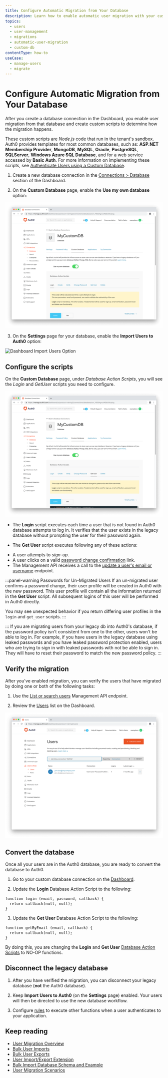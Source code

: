 ```yaml
---
title: Configure Automatic Migration from Your Database
description: Learn how to enable automatic user migration with your custom database. 
topics:
  - users
  - user-management
  - migrations
  - automatic-user-migration
  - custom-db
contentType: how-to
useCase:
  - manage-users
  - migrate
---
```

# Configure Automatic Migration from Your Database

After you create a database connection in the Dashboard, you enable user migration from that database and create custom scripts to determine how the migration happens. 

These custom scripts are *Node.js* code that run in the tenant's sandbox. Auth0 provides templates for most common databases, such as: **ASP.NET Membership Provider**, **MongoDB**, **MySQL**, **Oracle**, **PostgreSQL**, **SQLServer**, **Windows Azure SQL Database**, and for a web service accessed by **Basic Auth**. For more information on implementing these scripts, see [Authenticate Users using a Custom Database](/connections/database/mysql).

1. Create a new database connection in the [Connections > Database](${manage_url}/#/connections/database) section of the Dashboard.

2. On the **Custom Database** page, enable the **Use my own database** option:

![DB Login Page in Dashboard](/media/articles/connections/database/custom-database.png)

3. On the **Settings** page for your database, enable the **Import Users to Auth0** option:

![Dashboard Import Users Option](/media/articles/users/migrations/import-users.png)

## Configure the scripts 

On the **Custom Database** page, under *Database Action Scripts*, you will see the *Login* and *GetUser* scripts you need to configure.

![Database Action Scripts page](/media/articles/connections/database/import-scripts.png)

- The **Login** script executes each time a user that is not found in Auth0 database attempts to log in. It verifies that the user exists in the legacy database without prompting the user for their password again.

- The **Get User** script executes following any of these actions:

* A user attempts to *sign-up*.
* A user clicks on a valid [password change confirmation](/libraries/lock/customization#rememberlastlogin-boolean-) link.
* The Management API receives a call to the [update a user's email or username](/api/v2#!/Users/patch_users_by_id) endpoint.

:::panel-warning Passwords for Un-Migrated Users
If an un-migrated user confirms a password change, their user profile will be created in Auth0 with the new password. This user profile will contain all the information returned in the **Get User** script. All subsequent logins of this user will be performed in Auth0 directly.

You may see unexpected behavior if you return differing user profiles in the `login` and `get_user` scripts.
:::

:::
If you are migrating users from your legacy db into Auth0's database, if the password policy isn't consistent from one to the other, users won't be able to log in. For example, if you have users in the legacy database using leaked passwords and you have leaked password protection enabled, users who are trying to sign in with leaked passwords with not be able to sign in. They will have to reset their password to match the new password policy.
:::

## Verify the migration

After you've enabled migration, you can verify the users that have migrated by doing one or both of the following tasks:

1. Use the [List or search users](/api/v2#!/Users/get_users) Management API endpoint.

2. Review the [Users](${manage_url}/#/users) list on the Dashboard.

![Database Users](/media/articles/connections/database/migrated-users.png)

## Convert the database 

Once all your users are in the Auth0 database, you are ready to convert the database to Auth0.

1. Go to your custom database connection on the [Dashboard](${manage_url}/#/connections/database).

2. Update the **Login** Database Action Script to the following:

```
function login (email, password, callback) {
  return callback(null, null);
}
```

3. Update the **Get User** Database Action Script to the following:

```
function getByEmail (email, callback) {
  return callback(null, null);
}
```

By doing this, you are changing the **Login** and **Get User** [Database Action Scripts](/connections/database/mysql#3-provide-action-scripts) to NO-OP functions.

## Disconnect the legacy database

1. After you have verified the migration, you can disconnect your legacy database (**not** the Auth0 database). 

2. Keep **Import Users to Auth0** (on the **Settings** page) enabled. Your users will then be directed to use the new database workflow. 

3. Configure [rules](/rules) to execute other functions when a user authenticates to your application.

## Keep reading

* [User Migration Overview](/users/concepts/overview-user-migration)
* [Bulk User Imports](/users/guides/bulk-user-imports)
* [Bulk User Exports](/users/guides/bulk-user-exports)
* [User Import/Export Extension](/extensions/user-import-export)
* [Bulk Import Database Schema and Example](/users/references/bulk-import-database-schema-examples)
* [User Migration Scenarios](/users/references/user-migration-scenarios)
